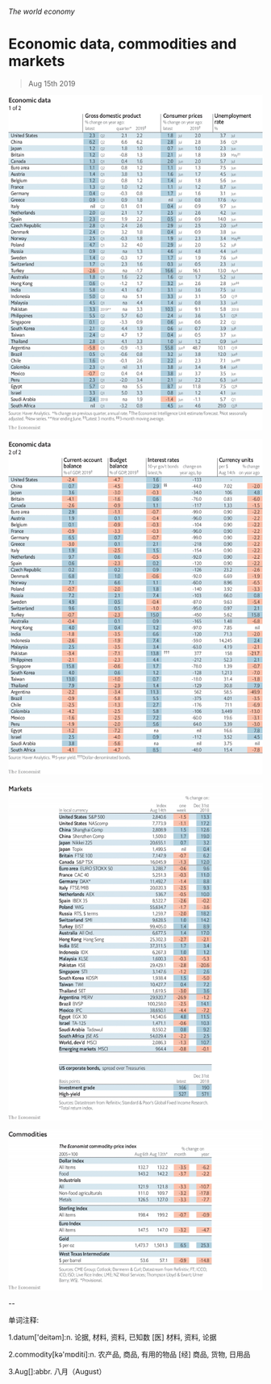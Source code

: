 ###### The world economy

# Economic data, commodities and markets 

> Aug 15th 2019 

![image](images/20190817_INT101.png) 

![image](images/20190817_INT102.png) 

![image](images/20190817_INT201.png) 

![image](images/20190817_INT401.png) 

-- 

 单词注释:

1.datum['deitәm]:n. 论据, 材料, 资料, 已知数 [医] 材料, 资料, 论据 

2.commodity[kә'mɒditi]:n. 农产品, 商品, 有用的物品 [经] 商品, 货物, 日用品 

3.Aug[]:abbr. 八月（August） 

